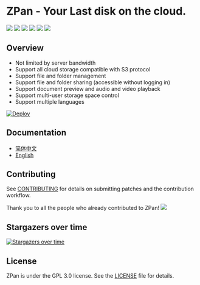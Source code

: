 ZPan - Your Last disk on the cloud. 
===================================

[![](https://github.com/saltbo/zpan/workflows/build/badge.svg)](https://github.com/saltbo/zpan/actions?query=workflow%3Abuild)
[![](https://codecov.io/gh/saltbo/zpan/branch/master/graph/badge.svg)](https://codecov.io/gh/saltbo/zpan)
[![](https://img.shields.io/github/downloads/saltbo/zpan/total.svg)](https://github.com/saltbo/zpan/releases)
[![](https://img.shields.io/docker/pulls/saltbo/zpan.svg)](https://hub.docker.com/r/saltbo/zpan)
[![](https://img.shields.io/github/v/release/saltbo/zpan.svg)](https://github.com/saltbo/zpan/releases)
[![](https://img.shields.io/github/license/saltbo/zpan.svg)](https://github.com/saltbo/zpan/blob/master/LICENSE)


## Overview
- Not limited by server bandwidth
- Support all cloud storage compatible with S3 protocol
- Support file and folder management
- Support file and folder sharing (accessible without logging in)
- Support document preview and audio and video playback
- Support multi-user storage space control
- Support multiple languages


[![Deploy](https://www.herokucdn.com/deploy/button.svg)](https://heroku.com/deploy?template=https://github.com/saltbo/zpan)


## Documentation
- [简体中文](https://zpan.space)
- [English](https://zpan.space/#/en/)


## Contributing
See [CONTRIBUTING](CONTRIBUTING.md) for details on submitting patches and the contribution workflow.

Thank you to all the people who already contributed to ZPan!
<a href="https://github.com/saltbo/zpan/graphs/contributors"><img src="https://opencollective.com/zpan/contributors.svg?width=890" /></a>

## Stargazers over time

[![Stargazers over time](https://starcharts.herokuapp.com/saltbo/zpan.svg)](https://starcharts.herokuapp.com/saltbo/zpan)

## License
ZPan is under the GPL 3.0 license. See the [LICENSE](/LICENSE) file for details.

